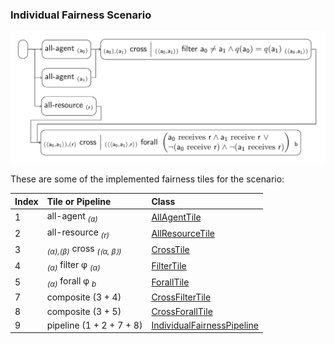 ### Individual Fairness Scenario

![individual_fairness](individual_fairness.png)

These are some of the implemented fairness tiles for the scenario:

| Index | Tile or Pipeline                                 | Class                                                    |
|:------|:-------------------------------------------------|:---------------------------------------------------------|
| 1     | all-agent <sub>*(a)*</sub>                       | [AllAgentTile][AllAgentTile]                             |
| 2     | all-resource <sub>*(r)*</sub>                    | [AllResourceTile][AllResourceTile]                       |
| 3     | <sub>*(α),(β)*</sub> cross <sub>*(⟨α, β⟩)*</sub> | [CrossTile][CrossTile]                                   |
| 4     | <sub>*(α)*</sub> filter φ <sub>*(α)*</sub>       | [FilterTile][FilterTile]                                 |
| 5     | <sub>*(α)*</sub> forall φ <sub>*b*</sub>         | [ForallTile][ForallTile]                                 |
| 7     | composite (3 + 4)                                | [CrossFilterTile][CrossFilterTile]                       |
| 8     | composite (3 + 5)                                | [CrossForallTile][CrossForallTile]                       |
| 9     | pipeline (1 + 2 + 7 + 8)                         | [IndividualFairnessPipeline][IndividualFairnessPipeline] |

[AllAgentTile]: https://github.com/julianmendez/tiles/blob/master/core/src/main/scala/soda/tiles/fairness/tile/constant/AllAgentTile.soda

[AllResourceTile]: https://github.com/julianmendez/tiles/blob/master/core/src/main/scala/soda/tiles/fairness/tile/constant/AllResourceTile.soda

[CrossTile]: https://github.com/julianmendez/tiles/blob/master/core/src/main/scala/soda/tiles/fairness/tile/primitive/CrossTile.soda

[FilterTile]: https://github.com/julianmendez/tiles/blob/master/core/src/main/scala/soda/tiles/fairness/tile/primitive/FilterTile.soda

[ForallTile]: https://github.com/julianmendez/tiles/blob/master/core/src/main/scala/soda/tiles/fairness/tile/composite/ForallTile.soda

[CrossFilterTile]: https://github.com/julianmendez/tiles/blob/master/examples/src/main/scala/soda/tiles/fairness/example/pipeline/individualfairness/CrossFilterTile.soda

[CrossForallTile]: https://github.com/julianmendez/tiles/blob/master/examples/src/main/scala/soda/tiles/fairness/example/pipeline/individualfairness/CrossForallTile.soda

[IndividualFairnessPipeline]: https://github.com/julianmendez/tiles/blob/master/examples/src/main/scala/soda/tiles/fairness/example/pipeline/individualfairness/IndividualFairnessPipeline.soda


